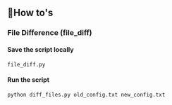 ## 🚀How to's
### File Difference (file_diff)
#### Save the script locally
```file_diff.py```
#### Run the script 
```python diff_files.py old_config.txt new_config.txt```
